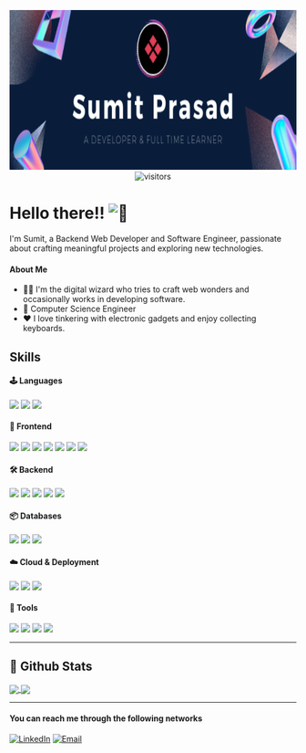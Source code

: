 <p align="center">
  <img alt="Banner" src="./assets/SumitPrasad.png" height="280" /><br>
  <img alt="visitors" src="https://api.visitorbadge.io/api/visitors?path=sumit-prasad%2Fsumit-prasad&label=Visits&countColor=%232ccce4&style=plastic"
</p>

# Hello there!! <img src="https://fonts.gstatic.com/s/e/notoemoji/latest/1f44b_1f3fc/512.gif" alt="👋" width="32" height="32"></h2>

I'm Sumit, a Backend Web Developer and Software Engineer, passionate about crafting meaningful projects and exploring new technologies.

#### About Me
- :man_technologist: I'm the digital wizard who tries to craft web wonders and occasionally works in developing software.
- :seedling: Computer Science Engineer
- :heart: I love tinkering with electronic gadgets and enjoy collecting keyboards.

## Skills

#### :joystick: Languages
![](https://img.shields.io/badge/-Python-323330?style=flat&logo=python&logoColor=3776AB)
![](https://img.shields.io/badge/-Javascript-323330?style=flat&logo=javascript&logoColor=F7DF1E)
![](https://img.shields.io/badge/-Golang-323330?style=flat&logo=go&logoColor=00ADD8)

#### :art: Frontend
![](https://img.shields.io/badge/-React-20232A?style=flat&logo=React&logoColor=white)
![](https://img.shields.io/badge/-TailwindCSS-38B2AC?style=flat&logo=tailwindcss&logoColor=white)
![](https://img.shields.io/badge/-HTML5-E34F26?style=flat&logo=HTML5&logoColor=white)
![](https://img.shields.io/badge/-CSS3-239120?style=flat&logo=CSS3&logoColor=white)
![](https://img.shields.io/badge/-BootStrap-563D7C?style=flat&logo=BootStrap&logoColor=white)
![](https://img.shields.io/badge/-Sass-CC6699?style=flat&logo=Sass&logoColor=white)
![](https://img.shields.io/badge/-EJS-333333?style=flat&logo=EJS&logoColor=white)

#### :hammer_and_wrench: Backend
![](https://img.shields.io/badge/-FastAPI-000000?style=flat&logo=fastapi)
![](https://img.shields.io/badge/-NodeJS-43853D?style=flat&logo=nodedotjs&logoColor=white)
![](https://img.shields.io/badge/-Express-404D59?style=flat&logo=express)
![](https://img.shields.io/badge/-Django-092E20?style=flat&logo=django)
![](https://img.shields.io/badge/-Flask-000000?style=flat&logo=flask)

#### :package: Databases
![](https://img.shields.io/badge/-PostgreSQL-316192?style=flat&logo=PostgreSQL&logoColor=white)
![](https://img.shields.io/badge/-MongoDB-4EA94B?style=flat&logo=MongoDB&logoColor=white)
![](https://img.shields.io/badge/-MySQL-005C84?style=flat&logo=MySQL&logoColor=white)

#### :cloud: Cloud & Deployment
![](https://img.shields.io/badge/-Linux-FCC624?style=flat&logo=linux&logoColor=white)
![](https://img.shields.io/badge/-Docker-2496ED?style=flat&logo=docker&logoColor=white)
![](https://img.shields.io/badge/-NGINX-333333?style=flat&logo=NGINX&logoColor=white)

#### :toolbox: Tools
![](https://img.shields.io/badge/-Git-E44C30?style=flat&logo=Git&logoColor=white)
![](https://img.shields.io/badge/-GitHub-100000?style=flat&logo=GitHub)
![](https://img.shields.io/badge/-Postman-F96854?style=flat&logo=Postman&logoColor=white)
![](https://img.shields.io/badge/-VSCode-007ACC?style=flat&logo=visualstudiocode&logoColor=white)

---

<div>
<h2>🌟 Github Stats</h2>
<a href="https://github.com/sumit-prasad">
<img height=200 align="center" src="https://github-readme-stats.vercel.app/api?username=sumit-prasad&show_icons=true&theme=dark" />
</a>
<a href="https://github.com/sumit-prasad">
<img height=200 align="center" src="https://github-readme-stats.vercel.app/api/top-langs?username=sumit-prasad&layout=compact&langs_count=8&card_width=320show_icons=true&theme=dark" />
</a>
</div>

---


#### You can reach me through the following networks

[![LinkedIn](https://img.shields.io/badge/LinkedIn-%230077B5.svg?&style=flat&logo=linkedin&logoColor=white)](https://linkedin.com/in/sumitxprasad) 
[![Email](https://img.shields.io/badge/GMail-%23EA4335.svg?&style=flat&logo=gmail&logoColor=white)](mailto:work.sumitprasad@gmail.com)
